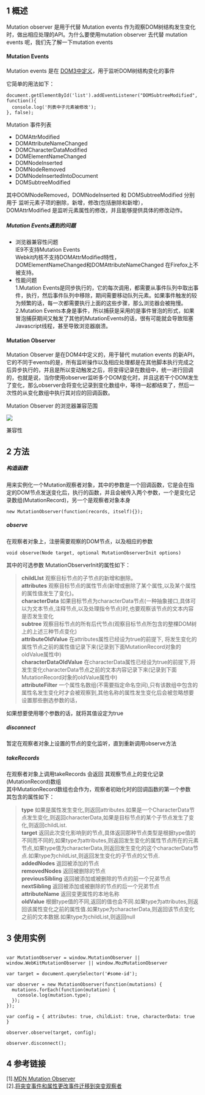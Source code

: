 ## 1 概述

Mutation observer 是用于代替 Mutation events 作为观察DOM树结构发生变化时，做出相应处理的API。为什么要使用mutation observer 去代替 mutation events 呢，我们先了解一下mutation events

#### Mutation Events

Mutation events 是在 [DOM3中定义](https://link.jianshu.com/?t=https://www.w3.org/TR/DOM-Level-3-Events/#events-mutationevents)，用于监听DOM树结构变化的事件

它简单的用法如下：

```
document.getElementById('list').addEventListener("DOMSubtreeModified", function(){
  console.log('列表中子元素被修改');
}, false);
```

Mutation 事件列表

-   DOMAttrModified
-   DOMAttributeNameChanged
-   DOMCharacterDataModified
-   DOMElementNameChanged
-   DOMNodeInserted
-   DOMNodeRemoved
-   DOMNodeInsertedIntoDocument
-   DOMSubtreeModified

其中DOMNodeRemoved，DOMNodeInserted 和 DOMSubtreeModified 分别用于 监听元素子项的删除，新增，修改(包括删除和新增），  
DOMAttrModified 是监听元素属性的修改，并且能够提供具体的修改动作。

##### Mutation Events遇到的问题

-   浏览器兼容性问题  
    IE9不支持Mutation Events  
    Webkit内核不支持DOMAttrModified特性，  
    DOMElementNameChanged和DOMAttributeNameChanged 在Firefox上不被支持。
-   性能问题  
    1.Mutation Events是同步执行的，它的每次调用，都需要从事件队列中取出事件，执行，然后事件队列中移除，期间需要移动队列元素。如果事件触发的较为频繁的话，每一次都需要执行上面的这些步骤，那么浏览器会被拖慢。  
    2.Mutation Events本身是事件，所以捕获是采用的是事件冒泡的形式，如果冒泡捕获期间又触发了其他的MutationEvents的话，很有可能就会导致阻塞Javascript线程，甚至导致浏览器崩溃。

#### Mutation Observer

Mutation Observer 是在DOM4中定义的，用于替代 mutation events 的新API，它的不同于events的是，所有监听操作以及相应处理都是在其他脚本执行完成之后异步执行的，并且是所以变动触发之后，将变得记录在数组中，统一进行回调的，也就是说，当你使用observer监听多个DOM变化时，并且这若干个DOM发生了变化，那么observer会将变化记录到变化数组中，等待一起都结束了，然后一次性的从变化数组中执行其对应的回调函数。

Mutation Observer 的浏览器兼容范围

  

![](https://upload-images.jianshu.io/upload_images/1767848-e910b39375fedf30.png?imageMogr2/auto-orient/strip|imageView2/2/w/1200/format/webp)

兼容性

## 2 方法

##### 构造函数

用来实例化一个Mutation观察者对象，其中的参数是一个回调函数，它是会在指定的DOM节点发送变化后，执行的函数，并且会被传入两个参数，一个是变化记录数组(MutationRecord)，另一个是观察者对象本身

```
new MutationObserver(function(records, itself){});
```

##### observe

在观察者对象上，注册需要观察的DOM节点，以及相应的参数

```
void observe(Node target, optional MutationObserverInit options)
```

其中的可选参数 MutationObserverInit的属性如下：

> **childLIst** 观察目标节点的子节点的新增和删除。  
> **attributes** 观察目标节点的属性节点(新增或删除了某个属性,以及某个属性的属性值发生了变化)。  
> **characterData** 如果目标节点为characterData节点(一种抽象接口,具体可以为文本节点,注释节点,以及处理指令节点)时,也要观察该节点的文本内容是否发生变化  
> **subtree** 观察目标节点的所有后代节点(观察目标节点所包含的整棵DOM树上的上述三种节点变化)  
> **attributeOldValue** 在attributes属性已经设为true的前提下, 将发生变化的属性节点之前的属性值记录下来(记录到下面MutationRecord对象的oldValue属性中)  
> **characterDataOldValue** 在characterData属性已经设为true的前提下,将发生变化characterData节点之前的文本内容记录下来(记录到下面MutationRecord对象的oldValue属性中)  
> **attributeFilter** 一个属性名数组(不需要指定命名空间),只有该数组中包含的属性名发生变化时才会被观察到,其他名称的属性发生变化后会被忽略想要设置那些删选参数的话，

如果想要使用哪个参数的话，就将其值设定为true

##### disconnect

暂定在观察者对象上设置的节点的变化监听，直到重新调用observe方法

##### takeRecords

在观察者对象上调用takeRecords 会返回 其观察节点上的变化记录(MutationRecord)数组  
其中MutationRecord数组也会作为，观察者初始化时的回调函数的第一个参数  
其包含的属性如下：

> **type** 如果是属性发生变化,则返回attributes.如果是一个CharacterData节点发生变化,则返回characterData,如果是目标节点的某个子节点发生了变化,则返回childList.  
> **target** 返回此次变化影响到的节点,具体返回那种节点类型是根据type值的不同而不同的,如果type为attributes,则返回发生变化的属性节点所在的元素节点,如果type值为characterData,则返回发生变化的这个characterData节点.如果type为childList,则返回发生变化的子节点的父节点.  
> **addedNodes** 返回被添加的节点  
> **removedNodes** 返回被删除的节点  
> **previousSibling** 返回被添加或被删除的节点的前一个兄弟节点  
> **nextSibling** 返回被添加或被删除的节点的后一个兄弟节点  
> **attributeName** 返回变更属性的本地名称  
> **oldValue** 根据type值的不同,返回的值也会不同.如果type为attributes,则返回该属性变化之前的属性值.如果type为characterData,则返回该节点变化之前的文本数据.如果type为childList,则返回null

## 3 使用实例

```

var MutationObserver = window.MutationObserver || window.WebKitMutationObserver || window.MozMutationObserver

var target = document.querySelector('#some-id'); 

var observer = new MutationObserver(function(mutations) {  
  mutations.forEach(function(mutation) { 
    console.log(mutation.type); 
  }); 
}); 

var config = { attributes: true, childList: true, characterData: true } 

observer.observe(target, config); 

observer.disconnect();
```

## 4 参考链接

\[1\].[MDN Mutation Observer](https://link.jianshu.com/?t=https://developer.mozilla.org/zh-CN/docs/Web/API/MutationObserver)  
\[2\].[将突变事件和属性更改事件迁移到突变观察者](https://link.jianshu.com/?t=https://msdn.microsoft.com/zh-cn/library/dn265032(v=vs.85).aspx)